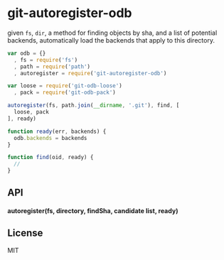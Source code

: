 # git-autoregister-odb

given `fs`, `dir`, a method for finding objects by sha, and a list
of potential backends, automatically load the backends that apply
to this directory.

```javascript
var odb = {}
  , fs = require('fs')
  , path = require('path')
  , autoregister = require('git-autoregister-odb')

var loose = require('git-odb-loose')
  , pack = require('git-odb-pack')

autoregister(fs, path.join(__dirname, '.git'), find, [
  loose, pack
], ready)

function ready(err, backends) {
  odb.backends = backends
}

function find(oid, ready) {
  //
}
```

## API

#### autoregister(fs, directory, findSha, candidate list, ready)

## License

MIT
